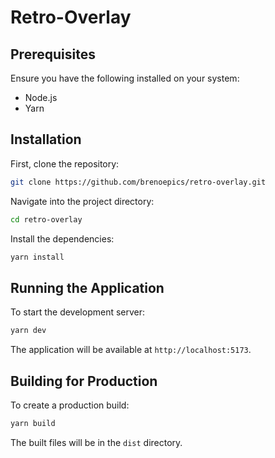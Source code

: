 # Retro-Overlay

## Prerequisites

Ensure you have the following installed on your system:

- Node.js
- Yarn

## Installation

First, clone the repository:

```bash
git clone https://github.com/brenoepics/retro-overlay.git
```

Navigate into the project directory:

```bash
cd retro-overlay
```

Install the dependencies:

```bash
yarn install
```

## Running the Application

To start the development server:

```bash
yarn dev
```

The application will be available at `http://localhost:5173`.

## Building for Production

To create a production build:

```bash
yarn build
```

The built files will be in the `dist` directory.
